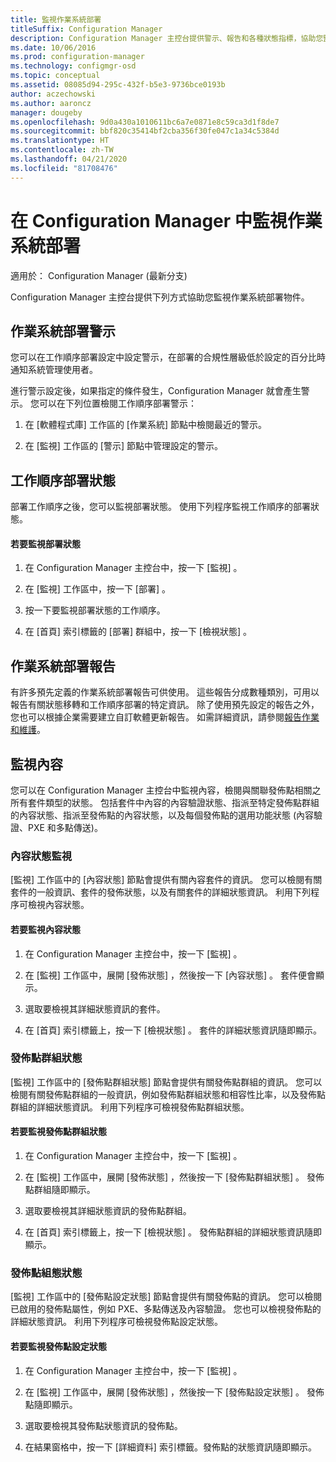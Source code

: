 ```yaml
---
title: 監視作業系統部署
titleSuffix: Configuration Manager
description: Configuration Manager 主控台提供警示、報告和各種狀態指標，協助您監視作業系統部署物件。
ms.date: 10/06/2016
ms.prod: configuration-manager
ms.technology: configmgr-osd
ms.topic: conceptual
ms.assetid: 08085d94-295c-432f-b5e3-9736bce0193b
author: aczechowski
ms.author: aaroncz
manager: dougeby
ms.openlocfilehash: 9d0a430a1010611bc6a7e0871e8c59ca3d1f8de7
ms.sourcegitcommit: bbf820c35414bf2cba356f30fe047c1a34c5384d
ms.translationtype: HT
ms.contentlocale: zh-TW
ms.lasthandoff: 04/21/2020
ms.locfileid: "81708476"
---
```

# <a name="monitor-operating-system-deployments-in-configuration-manager"></a>在 Configuration Manager 中監視作業系統部署

適用於：  Configuration Manager (最新分支)

Configuration Manager 主控台提供下列方式協助您監視作業系統部署物件。  


##  <a name="alerts-for-operating-system-deployments"></a><a name="BKMK_OSDAlerts"></a> 作業系統部署警示  
 您可以在工作順序部署設定中設定警示，在部署的合規性層級低於設定的百分比時通知系統管理使用者。  

 進行警示設定後，如果指定的條件發生，Configuration Manager 就會產生警示。 您可以在下列位置檢閱工作順序部署警示：  

1.  在 [軟體程式庫]  工作區的 [作業系統]  節點中檢閱最近的警示。  

2.  在 [監視]  工作區的 [警示]  節點中管理設定的警示。  

##  <a name="task-sequence-deployment-status"></a><a name="BKMK_TSDeployStatus"></a> 工作順序部署狀態  
 部署工作順序之後，您可以監視部署狀態。 使用下列程序監視工作順序的部署狀態。  

#### <a name="to-monitor-deployment-status"></a>若要監視部署狀態  

1.  在 Configuration Manager 主控台中，按一下 [監視]  。  

2.  在 [監視] 工作區中，按一下 [部署]  。  

3.  按一下要監視部署狀態的工作順序。  

4.  在 [首頁]  索引標籤的 [部署]  群組中，按一下 [檢視狀態]  。  

##  <a name="operating-system-deployment-reports"></a><a name="BKMK_TSReports"></a> 作業系統部署報告  
 有許多預先定義的作業系統部署報告可供使用。 這些報告分成數種類別，可用以報告有關狀態移轉和工作順序部署的特定資訊。 除了使用預先設定的報告之外，您也可以根據企業需要建立自訂軟體更新報告。 如需詳細資訊，請參閱[報告作業和維護](../../core/servers/manage/operations-and-maintenance-for-reporting.md)。  

##  <a name="monitor-content"></a><a name="BKMK_MonitorContent"></a> 監視內容  
 您可以在 Configuration Manager 主控台中監視內容，檢閱與關聯發佈點相關之所有套件類型的狀態。 包括套件中內容的內容驗證狀態、指派至特定發佈點群組的內容狀態、指派至發佈點的內容狀態，以及每個發佈點的選用功能狀態 (內容驗證、PXE 和多點傳送)。  

###  <a name="content-status-monitoring"></a><a name="BKMK_ContentStatus"></a> 內容狀態監視  
 [監視]  工作區中的 [內容狀態]  節點會提供有關內容套件的資訊。 您可以檢閱有關套件的一般資訊、套件的發佈狀態，以及有關套件的詳細狀態資訊。 利用下列程序可檢視內容狀態。  

#### <a name="to-monitor-content-status"></a>若要監視內容狀態  

1.  在 Configuration Manager 主控台中，按一下 [監視]  。  

2.  在 [監視] 工作區中，展開 [發佈狀態]  ，然後按一下 [內容狀態]  。 套件便會顯示。  

3.  選取要檢視其詳細狀態資訊的套件。  

4.  在 [首頁]  索引標籤上，按一下 [檢視狀態]  。 套件的詳細狀態資訊隨即顯示。  

###  <a name="distribution-point-group-status"></a><a name="BKMK_DPGroupStatus"></a> 發佈點群組狀態  
 [監視]  工作區中的 [發佈點群組狀態]  節點會提供有關發佈點群組的資訊。 您可以檢閱有關發佈點群組的一般資訊，例如發佈點群組狀態和相容性比率，以及發佈點群組的詳細狀態資訊。 利用下列程序可檢視發佈點群組狀態。  

#### <a name="to-monitor-distribution-point-group-status"></a>若要監視發佈點群組狀態  

1.  在 Configuration Manager 主控台中，按一下 [監視]  。  

2.  在 [監視] 工作區中，展開 [發佈狀態]  ，然後按一下 [發佈點群組狀態]  。 發佈點群組隨即顯示。  

3.  選取要檢視其詳細狀態資訊的發佈點群組。  

4.  在 [首頁]  索引標籤上，按一下 [檢視狀態]  。 發佈點群組的詳細狀態資訊隨即顯示。  

###  <a name="distribution-point-configuration-status"></a><a name="BKMK_DPConfigStatus"></a> 發佈點組態狀態  
 [監視]  工作區中的 [發佈點設定狀態]  節點會提供有關發佈點的資訊。 您可以檢閱已啟用的發佈點屬性，例如 PXE、多點傳送及內容驗證。 您也可以檢視發佈點的詳細狀態資訊。 利用下列程序可檢視發佈點設定狀態。  

#### <a name="to-monitor-distribution-point-configuration-status"></a>若要監視發佈點設定狀態  

1.  在 Configuration Manager 主控台中，按一下 [監視]  。  

2.  在 [監視] 工作區中，展開 [發佈狀態]  ，然後按一下 [發佈點設定狀態]  。 發佈點隨即顯示。  

3.  選取要檢視其發佈點狀態資訊的發佈點。  

4.  在結果窗格中，按一下 [詳細資料]  索引標籤。發佈點的狀態資訊隨即顯示。  
